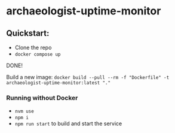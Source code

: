 # archaeologist-uptime-monitor

## Quickstart:

- Clone the repo
- `docker compose up`

DONE!

Build a new image:
`docker build --pull --rm -f "Dockerfile" -t archaeologist-uptime-monitor:latest "."`

### Running without Docker

- `nvm use`
- `npm i`
- `npm run start` to build and start the service
